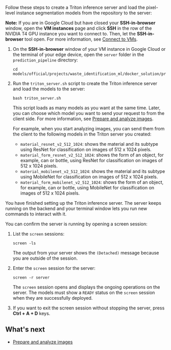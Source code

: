 Follow these steps to create a Triton inference server and load the pixel-level
instance segmentation models from the repository to the server:

**Note:** If you are in Google Cloud but have closed your **SSH-in-browser**
window, open the **VM instances** page and click **SSH** in the row of the
NVIDIA T4 GPU instance you want to connect to. Then, let the **SSH-in-browser**
tool open. For more information, see [Connect to VMs](https://cloud.google.com/compute/docs/connect/standard-ssh#connect_to_vms).

1. On the **SSH-in-browser** window of your VM instance in Google Cloud or the terminal of your edge device, open the `server` folder in the `prediction_pipeline` directory:

    ```
    cd models/official/projects/waste_identification_ml/docker_solution/prediction_pipeline/server/
    ```

1. Run the `triton_server.sh` script to create the Triton inference server and load the models to the server:

    ```
    bash triton_server.sh
    ```

    This script loads as many models as you want at the same time. Later, you can choose which model you want to send your request to from the client side. For more information, see [Prepare and analyze images](/third_party/tensorflow_models/official/projects/waste_identification_ml/circularnet-docs/content/analyze-data/).

    For example, when you start analyzing images, you can send them from the
    client to the following models in the Triton server you created:

    -  `material_resnet_v2_512_1024`: shows the material and its subtype using
       ResNet for classification on images of 512 x 1024 pixels.
    -  `material_form_resnet_v2_512_1024`: shows the form of an object, for
       example, can or bottle, using ResNet for classification on images of 512
       x 1024 pixels.
    -  `material_mobilenet_v2_512_1024`: shows the material and its subtype
       using MobileNet for classification on images of 512 x 1024 pixels.
    -  `material_form_mobilenet_v2_512_1024`: shows the form of an object, for
       example, can or bottle, using MobileNet for classification on images of
       512 x 1024 pixels.

You have finished setting up the Triton inference server. The server keeps
running on the backend and your terminal window lets you run new commands to
interact with it.

You can confirm the server is running by opening a screen session:

1. List the `screen` sessions:

    ```
    screen -ls
    ```

      The output from your server shows the `(Detached)` message because you are
      outside of the session.

1. Enter the `screen` session for the server:

    ```
    screen -r server
    ```

    The `screen` session opens and displays the ongoing operations on the
    server. The models must show a `READY` status on the `screen` session when
    they are successfully deployed.

1. If you want to exit the screen session without stopping the server, press
   **Ctrl + A + D** keys.

## What's next

-  [Prepare and analyze images](/third_party/tensorflow_models/official/projects/waste_identification_ml/circularnet-docs/content/analyze-data/)